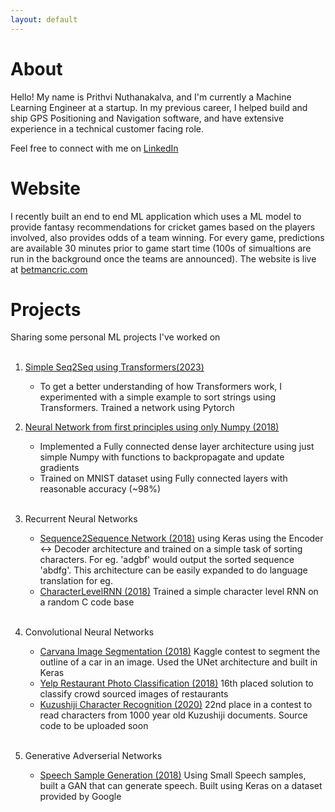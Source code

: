 ```yaml
---
layout: default
---
```


# About

Hello! My name is Prithvi Nuthanakalva, and I'm currently a Machine Learning Engineer at a startup. In my previous career, I helped build and ship GPS Positioning and Navigation software, and have extensive experience in a technical customer facing role. 

Feel free to connect with me on [LinkedIn](https://www.linkedin.com/in/pnuthanakalva/)

# Website

I recently built an end to end ML application which uses a ML model to provide fantasy recommendations for cricket games based on the players involved, also provides odds of a team winning. For every game, predictions are available 30 minutes prior to game start time (100s of simualtions are run in the background once the teams are announced). The website is live at [betmancric.com](https://betmancric.com)


# Projects

Sharing some personal ML projects I've worked on <br /> <br />
1. [Simple Seq2Seq using Transformers(2023)](https://github.com/prith189/DeepLearning/blob/master/TransformerSeq2Seq/TransformerSorting.ipynb) <br />
      - To get a better understanding of how Transformers work, I experimented with a simple example to sort strings using Transformers. Trained a network using Pytorch 

2. [Neural Network from first principles using only Numpy (2018)](https://github.com/prith189/DeepLearningShowcase/tree/master/FirstPrinciples) <br />
      - Implemented a Fully connected dense layer architecture using just simple Numpy with functions to backpropagate and update gradients <br />
      - Trained on MNIST dataset using Fully connected layers with reasonable accuracy (~98%) <br /> <br />
3. Recurrent Neural Networks <br />
      - [Sequence2Sequence Network (2018)](https://github.com/prith189/DeepLearning/tree/master/Seq2Seq) using Keras using the Encoder <-> Decoder architecture and trained on a simple task of sorting characters. For eg. 'adgbf' would output the sorted sequence 'abdfg'. This architecture can be easily expanded to do language translation for eg. <br />
      - [CharacterLevelRNN (2018)](https://github.com/prith189/DeepLearningShowcase/tree/master/RecurrentNetwork) Trained a simple character level RNN on a random C code base <br /> <br />
4. Convolutional Neural Networks <br />
      - [Carvana Image Segmentation (2018)](https://github.com/prith189/DeepLearning/tree/master/Image_Segmentation) Kaggle contest to segment the outline of a car in an image. Used the UNet architecture and built in Keras <br />
      - [Yelp Restaurant Photo Classification (2018)](https://github.com/prith189/Yelp_Restaurant_Photo_Classification) 16th placed solution to classify crowd sourced images of restaurants <br />
      - [Kuzushiji Character Recognition (2020)](https://github.com/prith189/DeepLearning/tree/master/Kuzushiji) 22nd place in a contest to read characters from 1000 year old Kuzushiji documents. Source code to be uploaded soon <br /> <br />
5. Generative Adverserial Networks <br />
      - [Speech Sample Generation (2018)](https://github.com/prith189/DeepLearning/tree/master/Speech_GAN) Using Small Speech samples, built a GAN that can generate speech. Built using Keras on a dataset provided by Google <br />

